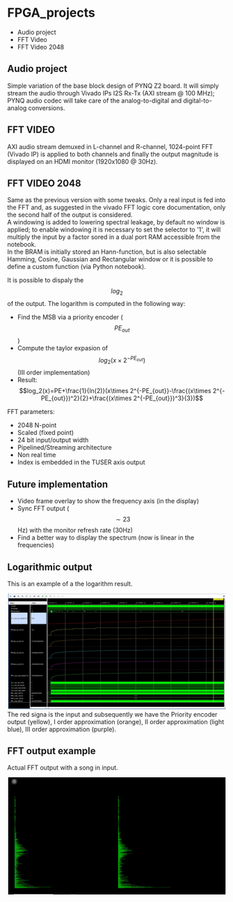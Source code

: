 # FPGA_projects
* Audio project
* FFT Video
* FFT Video 2048

## Audio project
Simple variation of the base block design of PYNQ Z2 board.
It will simply stream the audio through Vivado IPs I2S Rx-Tx (AXI stream @ 100 MHz); PYNQ audio codec will take care of the analog-to-digital and digital-to-analog conversions.

## FFT VIDEO
AXI audio stream demuxed in L-channel and R-channel, 1024-point FFT (Vivado IP) is applied to both channels and finally the output magnitude is displayed on an HDMI monitor (1920x1080 @ 30Hz).

## FFT VIDEO 2048
Same as the previous version with some tweaks. Only a real input is fed into the FFT and, as suggested in the vivado FFT logic core documentation, only the second half of the output is considered.  
A windowing is added to lowering spectral leakage, by default no window is applied; to enable windowing it is necessary to set the selector to '1', it will multiply the input by a factor sored in a dual port RAM accessible from the notebook.  
In the BRAM is initially stored an Hann-function, but is also selectable Hamming, Cosine, Gaussian and Rectangular window or it is possible to define a custom function (via Python notebook).  

It is possible to dispaly the $$log_2$$ of the output. The logarithm is computed in the following way:  

- Find the MSB via a priority encoder ($$PE_{out}$$)
- Compute the taylor expasion of $$log_2(x\times 2^{-PE_{out}})$$ (III order implementation)
- Result: $$log_2(x)=PE+\frac{1}{ln(2)}(x\times 2^{-PE_{out}}-\frac{(x\times 2^{-PE_{out}})^2}{2}+\frac{(x\times 2^{-PE_{out}})^3}{3})$$ 

FFT parameters:
- 2048 N-point
- Scaled (fixed point)
- 24 bit input/output width
- Pipelined/Streaming architecture
- Non real time
- Index is embedded in the TUSER axis output

## Future implementation
- Video frame overlay to show the frequency axis (in the display)
- Sync FFT output ($$\sim23$$Hz) with the monitor refresh rate (30Hz)
- Find a better way to display the spectrum (now is linear in the frequencies)

## Logarithmic output
This is an example of a the logarithm result.
<center>
    <img src="LOG_MOD_example.png" alt="Drawing" style="width: 500px"/>
</center>
The red signa is the input and subsequently we have the Priority encoder output (yellow), I order approximation (orange), II order approximation (light blue), III order approximation (purple).

## FFT output example
Actual FFT output with a song in input.
<center>
    <img src="FFT_out.png" alt="Drawing" style="width: 500px"/>
</center>
